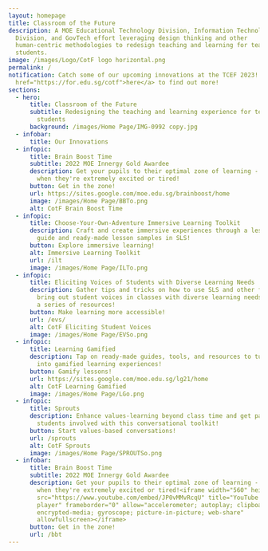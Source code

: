 ```yaml
---
layout: homepage
title: Classroom of the Future
description: A MOE Educational Technology Division, Information Technology
  Division, and GovTech effort leveraging design thinking and other
  human-centric methodologies to redesign teaching and learning for teachers and
  students.
image: /images/Logo/CotF logo horizontal.png
permalink: /
notification: Catch some of our upcoming innovations at the TCEF 2023! Click <a
  href="https://for.edu.sg/cotf">here</a> to find out more!
sections:
  - hero:
      title: Classroom of the Future
      subtitle: Redesigning the teaching and learning experience for teachers and
        students
      background: /images/Home Page/IMG-0992 copy.jpg
  - infobar:
      title: Our Innovations
  - infopic:
      title: Brain Boost Time
      subtitle: 2022 MOE Innergy Gold Awardee
      description: Get your pupils to their optimal zone of learning -  especially
        when they're extremely excited or tired!
      button: Get in the zone!
      url: https://sites.google.com/moe.edu.sg/brainboost/home
      image: /images/Home Page/BBTo.png
      alt: CotF Brain Boost Time
  - infopic:
      title: Choose-Your-Own-Adventure Immersive Learning Toolkit
      description: Craft and create immersive experiences through a lesson design
        guide and ready-made lesson samples in SLS!
      button: Explore immersive learning!
      alt: Immersive Learning Toolkit
      url: /ilt
      image: /images/Home Page/ILTo.png
  - infopic:
      title: Eliciting Voices of Students with Diverse Learning Needs
      description: Gather tips and tricks on how to use SLS and other features to
        bring out student voices in classes with diverse learning needs through
        a series of resources!
      button: Make learning more accessible!
      url: /evs/
      alt: CotF Eliciting Student Voices
      image: /images/Home Page/EVSo.png
  - infopic:
      title: Learning Gamified
      description: Tap on ready-made guides, tools, and resources to turn your lessons
        into gamified learning experiences!
      button: Gamify lessons!
      url: https://sites.google.com/moe.edu.sg/lg21/home
      alt: CotF Learning Gamified
      image: /images/Home Page/LGo.png
  - infopic:
      title: Sprouts
      description: Enhance values-learning beyond class time and get parents and
        students involved with this conversational toolkit!
      button: Start values-based conversations!
      url: /sprouts
      alt: CotF Sprouts
      image: /images/Home Page/SPROUTSo.png
  - infobar:
      title: Brain Boost Time
      subtitle: 2022 MOE Innergy Gold Awardee
      description: Get your pupils to their optimal zone of learning -  especially
        when they're extremely excited or tired!<iframe width="560" height="315"
        src="https://www.youtube.com/embed/JP0vMMvRcqU" title="YouTube video
        player" frameborder="0" allow="accelerometer; autoplay; clipboard-write;
        encrypted-media; gyroscope; picture-in-picture; web-share"
        allowfullscreen></iframe>
      button: Get in the zone!
      url: /bbt
---
```

